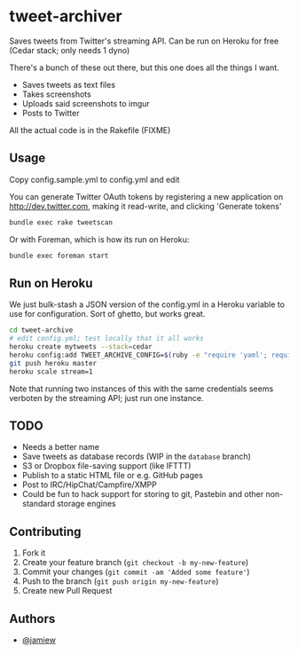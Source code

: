 tweet-archiver
==============

Saves tweets from Twitter's streaming API. Can be run on Heroku for free (Cedar stack; only needs 1 dyno)

There's a bunch of these out there, but this one does all the things I want.

* Saves tweets as text files
* Takes screenshots
* Uploads said screenshots to imgur
* Posts to Twitter

All the actual code is in the Rakefile (FIXME)

Usage
-----

Copy config.sample.yml to config.yml and edit

You can generate Twitter OAuth tokens by registering a new application on
<http://dev.twitter.com>, making it read-write, and clicking 'Generate tokens'

```bash
bundle exec rake tweetscan
```

Or with Foreman, which is how its run on Heroku:

```bash
bundle exec foreman start
```

Run on Heroku
-------------

We just bulk-stash a JSON version of the config.yml in a Heroku variable to use for configuration. Sort of ghetto, but works great.

```bash
cd tweet-archive
# edit config.yml; test locally that it all works
heroku create mytweets --stack=cedar
heroku config:add TWEET_ARCHIVE_CONFIG=$(ruby -e "require 'yaml'; require 'json'; puts YAML.load(File.open('config.yml').read).to_json")
git push heroku master
heroku scale stream=1
```

Note that running two instances of this with the same credentials seems verboten by the streaming API; just run one instance.

TODO
----

* Needs a better name
* Save tweets as database records (WIP in the `database` branch)
* S3 or Dropbox file-saving support (like IFTTT)
* Publish to a static HTML file or e.g. GitHub pages
* Post to IRC/HipChat/Campfire/XMPP
* Could be fun to hack support for storing to git, Pastebin and other non-standard storage engines

Contributing
------------

1. Fork it
2. Create your feature branch (`git checkout -b my-new-feature`)
3. Commit your changes (`git commit -am 'Added some feature'`)
4. Push to the branch (`git push origin my-new-feature`)
5. Create new Pull Request


Authors
-------

* [@jamiew](https://github.com/jamiew)


